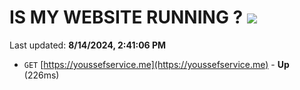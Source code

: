 # IS MY WEBSITE RUNNING ? [![](https://img.shields.io/static/v1?label=Sponsor&message=%E2%9D%A4&logo=GitHub&color=%23fe8e86)](https://github.com/sponsors/Youssef-Lehmam)

Last updated: **8/14/2024, 2:41:06 PM**

- `GET` [https://youssefservice.me](https://youssefservice.me) - **Up** (226ms)
